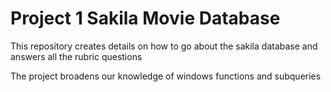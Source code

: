 # Project 1 Sakila Movie Database
This repository creates details on how to go about the sakila database and answers all the rubric questions

The project broadens our knowledge of windows functions and subqueries
